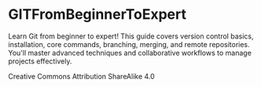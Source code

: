 # GITFromBeginnerToExpert
Learn Git from beginner to expert! This guide covers version control basics, installation, core commands, branching, merging, and remote repositories. You'll master advanced techniques and collaborative workflows to manage projects effectively.

Creative Commons Attribution ShareAlike 4.0
